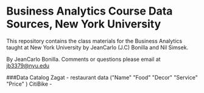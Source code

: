 # Business Analytics Course Data Sources, New York University #
This repository contains the class materials for the Business Analytics taught at New York University  by JeanCarlo (J.C) Bonilla and Nil Simsek.  

By JeanCarlo Bonilla.  Comments or questions please email at jb3379@nyu.edu

###Data Catalog
Zagat - restaurant data ("Name"    "Food"    "Decor"   "Service" "Price" )
CitiBike - 
